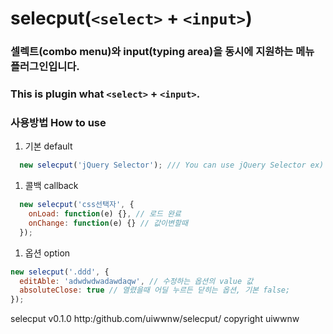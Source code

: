 # selecput(`<select>` + `<input>`)
### 셀렉트(combo menu)와 input(typing area)을 동시에 지원하는 메뉴 플러그인입니다.
### This is plugin what `<select>` + `<input>`.

### 사용방법 How to use
1. 기본 default
```javascript
  new selecput('jQuery Selector'); /// You can use jQuery Selector ex) class=> . , id => #, tagname => tagname
```
1. 콜백 callback
```javascript
  new selecput('css선택자', {
    onLoad: function(e) {}, // 로드 완료
    onChange: function(e) {} // 값이변할때
  });
```
1. 옵션 option
```javascript
new selecput('.ddd', {
  editAble: 'adwdwdwadawdaqw', // 수정하는 옵션의 value 값
  absoluteClose: true // 열렸을때 어딜 누르든 닫히는 옵션, 기본 false;
});
```

selecput v0.1.0
http:/github.com/uiwwnw/selecput/
copyright uiwwnw